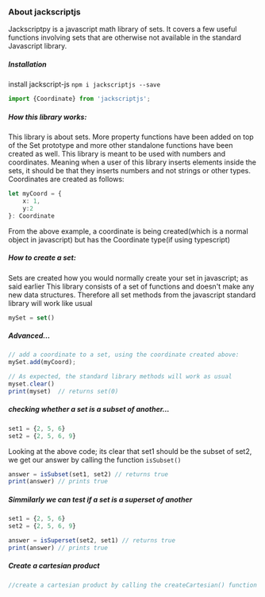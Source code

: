 ### About jackscriptjs
Jackscriptpy is a javascript math library of sets. It covers a few useful functions involving sets that are otherwise not available in the standard Javascript library.

##### Installation
install jackscript-js
`npm i jackscriptjs --save`

```javascript
import {Coordinate} from 'jackscriptjs';
```
##### How this library works:
This library is about sets. More property functions have been added on top of the Set prototype and more other standalone functions have been created as well.
This library is meant to be used with numbers and coordinates. Meaning when a user of this library inserts elements inside the sets, it should be that they inserts numbers and not strings or other types.
Coordinates are created as follows:
```typescript 
let myCoord = {
	x: 1,
	y:2
}: Coordinate
```   
From the above example, a coordinate is being created(which is a normal object in javascript) but has the Coordinate type(if using typescript)


##### How to create a set:
Sets are created how you would normally create your set in javascript; as said earlier This library consists of a set of functions and doesn't make any new data structures.
Therefore all set methods from the javascript standard library will work like usual
```javascript 
mySet = set()
```


##### Advanced...
```javascript
// add a coordinate to a set, using the coordinate created above:
mySet.add(myCoord);

// As expected, the standard library methods will work as usual
myset.clear()
print(myset)  // returns set(0)
```

##### checking whether a set is a subset of another...
```javascript
set1 = {2, 5, 6}
set2 = {2, 5, 6, 9}
```
Looking at the above code; its clear that set1 should be the subset of set2, we get our answer by calling the function `isSubset()`
```javascript
answer = isSubset(set1, set2) // returns true 
print(answer) // prints true
```

<h5>Simmilarly we can test if a set is a superset of another</h5>

```javascript
set1 = {2, 5, 6}
set2 = {2, 5, 6, 9}

answer = isSuperset(set2, set1) // returns true 
print(answer) // prints true
```
<h5>Create a cartesian product</h5>

```javascript
//create a cartesian product by calling the createCartesian() function
```
